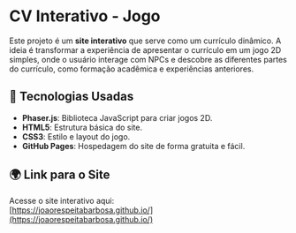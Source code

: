 # CV Interativo - Jogo

Este projeto é um **site interativo** que serve como um currículo dinâmico. A ideia é transformar a experiência de apresentar o currículo em um jogo 2D simples, onde o usuário interage com NPCs e descobre as diferentes partes do currículo, como formação acadêmica e experiências anteriores.

## 🚀 Tecnologias Usadas

- **Phaser.js**: Biblioteca JavaScript para criar jogos 2D.
- **HTML5**: Estrutura básica do site.
- **CSS3**: Estilo e layout do jogo.
- **GitHub Pages**: Hospedagem do site de forma gratuita e fácil.

## 🌍 Link para o Site

Acesse o site interativo aqui:  
[https://joaorespeitabarbosa.github.io/](https://joaorespeitabarbosa.github.io/)
